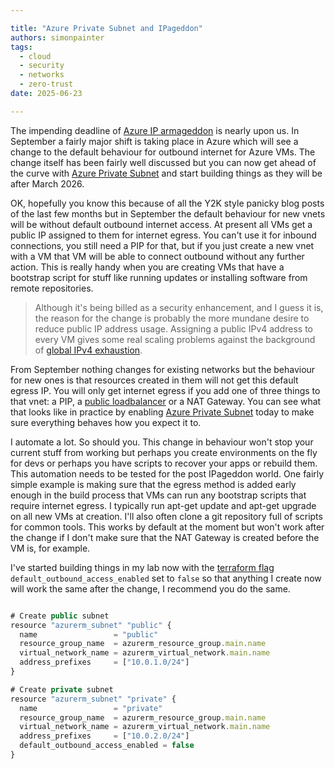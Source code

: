 ```yaml
---

title: "Azure Private Subnet and IPageddon"
authors: simonpainter
tags:
  - cloud
  - security
  - networks
  - zero-trust
date: 2025-06-23

---
```


The impending deadline of [Azure IP armageddon](https://azure.microsoft.com/en-gb/updates?id=default-outbound-access-for-vms-in-azure-will-be-retired-transition-to-a-new-method-of-internet-access) is nearly upon us. In September a fairly major shift is taking place in Azure which will see a change to the default behaviour for outbound internet for Azure VMs. The change itself has been fairly well discussed but you can now get ahead of the curve with
[Azure Private Subnet](https://azure.microsoft.com/en-gb/updates?id=492953) and start building things as they will be after March 2026.
<!-- truncate -->

OK, hopefully you know this because of all the Y2K style panicky blog posts of the last few months but in September the default behaviour for new vnets will be without default outbound internet access. At present all VMs get a public IP assigned to them for internet egress. You can't use it for inbound connections, you still need a PIP for that, but if you just create a new vnet with a VM that VM will be able to connect outbound without any further action. This is really handy when you are creating VMs that have a bootstrap script for stuff like running updates or installing software from remote repositories.

> Although it's being billed as a security enhancement, and I guess it is, the reason
> for the change is probably the more mundane desire to reduce public IP address usage.
> Assigning a public IPv4 address to every VM gives some real scaling problems against
> the background of [global IPv4 exhaustion](ipv4-global-landscape.md).

From September nothing changes for existing networks but the behaviour for new ones is that resources created in them will not get this default egress IP. You will only get internet egress if you add one of three things to that vnet: a PIP, a [public loadbalancer](azure-public-lb-nat.md) or a NAT Gateway. You can see what that looks like in practice by enabling [Azure Private Subnet](https://learn.microsoft.com/en-us/azure/virtual-network/ip-services/default-outbound-access#add-the-private-subnet-feature) today to make sure everything behaves how you expect it to.

I automate a lot. So should you. This change in behaviour won't stop your current stuff from working but perhaps you create environments on the fly for devs or perhaps you have scripts to recover your apps or rebuild them. This automation needs to be tested for the post IPageddon world. One fairly simple example is making sure that the egress method is added early enough in the build process that VMs can run any bootstrap scripts that require internet egress. I typically run apt-get update and apt-get upgrade on all new VMs at creation. I'll also often clone a git repository full of scripts for common tools. This works by default at the moment but won't work after the change if I don't make sure that the NAT Gateway is created before the VM is, for example.

I've started building things in my lab now with the [terraform flag](https://registry.terraform.io/providers/hashicorp/azurerm/latest/docs/resources/subnet#default_outbound_access_enabled-1) `default_outbound_access_enabled` set to `false` so that anything I create now will work the same after the change, I recommend you do the same.

```javascript

# Create public subnet
resource "azurerm_subnet" "public" {
  name                 = "public"
  resource_group_name  = azurerm_resource_group.main.name
  virtual_network_name = azurerm_virtual_network.main.name
  address_prefixes     = ["10.0.1.0/24"]
}

# Create private subnet
resource "azurerm_subnet" "private" {
  name                 = "private"
  resource_group_name  = azurerm_resource_group.main.name
  virtual_network_name = azurerm_virtual_network.main.name
  address_prefixes     = ["10.0.2.0/24"]
  default_outbound_access_enabled = false
}

```
